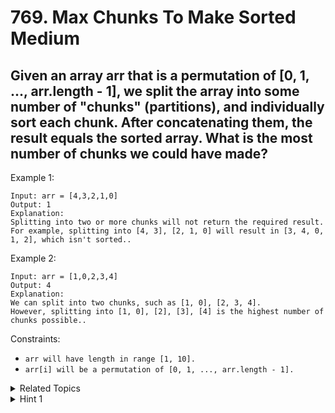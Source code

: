 # 769. Max Chunks To Make Sorted<br> Medium

## Given an array arr that is a permutation of [0, 1, ..., arr.length - 1], we split the array into some number of "chunks" (partitions), and individually sort each chunk.  After concatenating them, the result equals the sorted array. What is the most number of chunks we could have made?

Example 1:

```
Input: arr = [4,3,2,1,0]
Output: 1
Explanation:
Splitting into two or more chunks will not return the required result.
For example, splitting into [4, 3], [2, 1, 0] will result in [3, 4, 0, 1, 2], which isn't sorted..
```

Example 2:

```
Input: arr = [1,0,2,3,4]
Output: 4
Explanation:
We can split into two chunks, such as [1, 0], [2, 3, 4].
However, splitting into [1, 0], [2], [3], [4] is the highest number of chunks possible..
```

Constraints:

- `arr will have length in range [1, 10].`
- `arr[i] will be a permutation of [0, 1, ..., arr.length - 1].`

<details>

<summary> Related Topics </summary>

-   `Array`

</details>

<details>

<summary> Hint 1 </summary>
The first chunk can be found as the smallest k for which A[:k+1] == [0, 1, 2, ...k]; then we repeat this process.

</details>